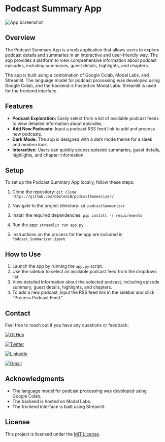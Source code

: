 # Podcast Summary App

![App Screenshot](screenshot.png)

## Overview

The Podcast Summary App is a web application that allows users to explore podcast details and summaries in an interactive and user-friendly way. The app provides a platform to view comprehensive information about podcast episodes, including summaries, guest details, highlights, and chapters.

The app is built using a combination of Google Colab, Modal Labs, and Streamlit. The language model for podcast processing was developed using Google Colab, and the backend is hosted on Modal Labs. Streamlit is used for the frontend interface.

## Features

- **Podcast Exploration:** Easily select from a list of available podcast feeds to view detailed information about episodes.
- **Add New Podcasts:** Input a podcast RSS feed link to add and process new podcasts.
- **Dark Mode:** The app is designed with a dark mode theme for a sleek and modern look.
- **Interactive:** Users can quickly access episode summaries, guest details, highlights, and chapter information.

## Setup

To set up the Podcast Summary App locally, follow these steps:

1. Clone the repository: `git clone https://github.com/GbotemiB/podcastSummarizer/`

2. Navigate to the project directory: `cd podcastSummarizer`

3. Install the required dependencies:  `pip install -r requirements`

4. Run the app: `streamlit run app.py`
   
5. Instructions on the process for the app are included in `Podcast_Summarizer.ipynb`


## How to Use

1. Launch the app by running the `app.py` script.
2. Use the sidebar to select an available podcast feed from the dropdown list.
3. View detailed information about the selected podcast, including episode summary, guest details, highlights, and chapters.
4. To add a new podcast, input the RSS feed link in the sidebar and click "Process Podcast Feed."

## Contact

Feel free to reach out if you have any questions or feedback:


[![GitHub](https://img.shields.io/badge/github-%23121011.svg?style=for-the-badge&logo=github&logoColor=white)](https://github.com/gbotemiB)

[![Twitter](https://img.shields.io/badge/Twitter-%231DA1F2.svg?style=for-the-badge&logo=Twitter&logoColor=white)](https://twitter.com/_oluwagbotty)

[![LinkedIn](https://img.shields.io/badge/linkedin-%230077B5.svg?style=for-the-badge&logo=linkedin&logoColor=white)](https://www.linkedin.com/in/emmanuel-bolarinwa/)

[![Gmail](https://img.shields.io/badge/Gmail-D14836?style=for-the-badge&logo=gmail&logoColor=white)](mailto:gbotemibolarinwa@gmail.com)


## Acknowledgments

- The language model for podcast processing was developed using Google Colab.
- The backend is hosted on Modal Labs.
- The frontend interface is built using Streamlit.

## License

This project is licensed under the [MIT License](LICENSE).
